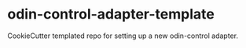 # odin-control-adapter-template
CookieCutter templated repo for setting up a new odin-control adapter.
